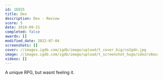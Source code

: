 ```yaml
---
id: 16925
title: Dex
description: Dex - Review
score: 5
date: 2018-09-21
completed: false
awards: []
modified_date: 2022-07-04
screenshots: []
cover: //images.igdb.com/igdb/image/upload/t_cover_big/co2gdn.jpg
image: //images.igdb.com/igdb/image/upload/t_screenshot_huge/idezrx0avzw5hjx4y4mk.jpg
videos: []
---
```

A unique RPG, but wasnt feeling it.